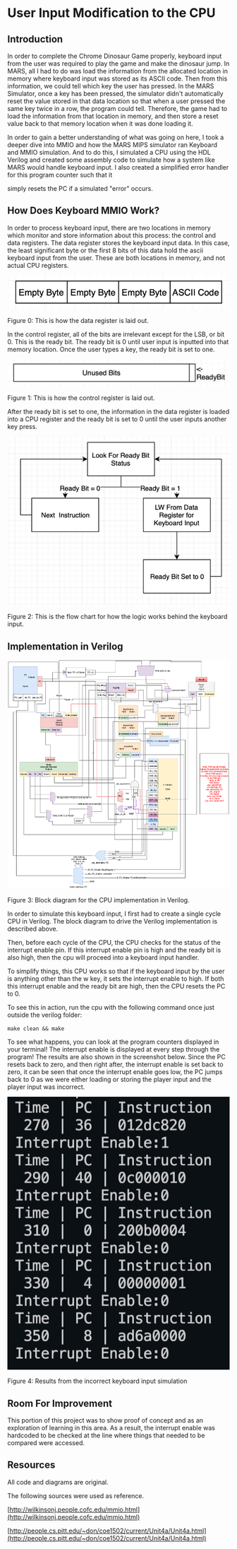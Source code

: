 # User Input Modification to the CPU

## Introduction

In order to complete the Chrome Dinosaur Game properly, keyboard input from the user was required to play the game and make the dinosaur jump. In MARS, all I had to do was load the information from the allocated location in memory where keyboard input was stored as its ASCII code. Then from this information, we could tell which key the user has pressed. In the MARS Simulator, once a key has been pressed, the simulator didn't automatically reset the value stored in that data location so that when a user pressed the same key twice in a row, the program could tell. Therefore, the game had to load the information from that location in memory, and then store a reset value back to that memory location when it was done loading it. 

In order to gain a better understanding of what was going on here, I took a deeper dive into MMIO and how the MARS MIPS simulator ran Keyboard and MMIO simulation. And to do this, I simulated a CPU using the HDL Verilog and created some assembly code to simulate how a system like MARS would handle keyboard input. I also created a simplified error handler for this program counter such that it 

simply resets the PC if a simulated "error" occurs. 

## How Does Keyboard MMIO Work?

In order to process keyboard input, there are two locations in memory which monitor and store information about this process: the control and data registers. The data register stores the keyboard input data. In this case, the least significant byte or the first 8 bits of this data hold the ascii keyboard input from the user. These are both locations in memory, and not actual CPU registers. 

![User%20Input%20Modification%20to%20the%20CPU/Untitled.png](User%20Input%20Modification%20to%20the%20CPU/Untitled.png)

Figure 0: This is how the data register is laid out.

In the control register, all of the bits are irrelevant except for the LSB, or bit 0. This is the ready bit. The ready bit is 0 until user input is inputted into that memory location. Once the user types a key, the ready bit is set to one. 

![User%20Input%20Modification%20to%20the%20CPU/Untitled%201.png](User%20Input%20Modification%20to%20the%20CPU/Untitled%201.png)

Figure 1: This is how the control register is laid out.

After the ready bit is set to one, the information in the data register is loaded into a CPU register and the ready bit is set to 0 until the user inputs another key press.

![User%20Input%20Modification%20to%20the%20CPU/Untitled%202.png](User%20Input%20Modification%20to%20the%20CPU/Untitled%202.png)

Figure 2: This is the flow chart for how the logic works behind the keyboard input.

## Implementation in Verilog

![User%20Input%20Modification%20to%20the%20CPU/CPU_Schematic-3.png](User%20Input%20Modification%20to%20the%20CPU/CPU_Schematic-3.png)

Figure 3: Block diagram for the CPU implementation in Verilog.

In order to simulate this keyboard input, I first had to create a single cycle CPU in Verilog. The block diagram to drive the Verilog implementation is described above. 

Then, before each cycle of the CPU, the CPU checks for the status of the interrupt enable pin. If this interrupt enable pin is high and the ready bit is also high, then the cpu will proceed into a keyboard input handler.

To simplify things, this CPU works so that if the keyboard input by the user is anything other than the w key, it sets the interrupt enable to high. If both this interrupt enable and the ready bit are high, then the CPU resets the PC to 0. 

To see this in action, run the cpu with the following command once just outside the verilog folder:

    make clean && make

To see what happens, you can look at the program counters displayed in your terminal! The interrupt enable is displayed at every step through the program! The results are also shown in the screenshot below. Since the PC resets back to zero, and then right after, the interrupt enable is set back to zero, it can be seen that once the interrupt enable goes low, the PC jumps back to 0 as we were either loading or storing the player input and the player input was incorrect. 

![User%20Input%20Modification%20to%20the%20CPU/Untitled%203.png](User%20Input%20Modification%20to%20the%20CPU/Untitled%203.png)

Figure 4: Results from the incorrect keyboard input simulation

## Room For Improvement

This portion of this project was to show proof of concept and as an exploration of learning in this area. As a result, the interrupt enable was hardcoded to be checked at the line where things that needed to be compared were accessed.

## Resources

All code and diagrams are original. 

The following sources were used as reference.

[http://wilkinsonj.people.cofc.edu/mmio.html](http://wilkinsonj.people.cofc.edu/mmio.html)

[http://people.cs.pitt.edu/~don/coe1502/current/Unit4a/Unit4a.html](http://people.cs.pitt.edu/~don/coe1502/current/Unit4a/Unit4a.html)